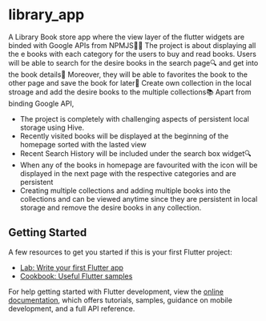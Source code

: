# library_app

A Library Book store app where the view layer of the flutter widgets are binded with Google APIs from NPMJS🧑‍💻
The project is about displaying all the e books with each category for the users to buy and read books. Users will be able to search for the desire books in the search page🔍 and get into the book details📘
Moreover, they will be able to favorites the book to the other page and save the book for later📌 Create own collection in the local stroage and add the desire books to the multiple collections📚
Apart from binding Google API, 

 - The project is completely with challenging aspects of persistent local storage using Hive.
 - Recently visited books will be displayed at the beginning of the homepage sorted with the lasted view
 - Recent Search History will be included under the search box widget🔍
 - When any of the books in homepage are favourited with the icon will be displayed in the next page with the respective categories and are persistent
 - Creating multiple collections and adding multiple books into the collections and can be viewed anytime since they are persistent in local storage and remove the desire books in any collection.


## Getting Started

A few resources to get you started if this is your first Flutter project:

- [Lab: Write your first Flutter app](https://docs.flutter.dev/get-started/codelab)
- [Cookbook: Useful Flutter samples](https://docs.flutter.dev/cookbook)

For help getting started with Flutter development, view the
[online documentation](https://docs.flutter.dev/), which offers tutorials,
samples, guidance on mobile development, and a full API reference.


